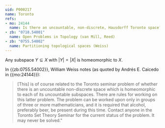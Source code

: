 ```yaml
---
uid: P000217
name: Toronto
refs:
- mo: 24144
  name: Is there an uncountable, non-discrete, Hausdorff Toronto space?
- zb: "0718.54001"
  name: Open Problems in Topology (van Mill, Reed)
- zb: "0755.54002"
  name: Partitioning topological spaces (Weiss)
---
```


Any subspace $Y \subseteq X$ with $|Y|=|X|$ is homeomorphic to $X$.

In {{zb:0755.54002}}, William Weiss notes (as quoted by Andrés E. Caicedo
in {{mo:24144}}):

> [This] is of course related to the Toronto seminar problem of whether there is
> an uncountable non-discrete space which is homeomorphic to each of its uncountable subspaces.
> There are rules for working on this latter problem. The problem can be worked upon only in
> groups of three or more mathematicians, and it is required that alcohol, preferably beer,
> be present during this time. Contact anyone in the Toronto Set Theory Seminar for the current
> status of the problem. It may never be solved."
